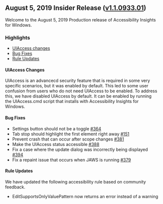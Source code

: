 ## August 5, 2019 Insider Release ([v1.1.0933.01](https://github.com/Microsoft/accessibility-insights-windows/releases/tag/v1.1.0933.01))

Welcome to the August 5, 2019 Production release of Accessibility Insights for Windows.

### Highlights

- [UIAccess changes](#rule-updates)
- [Bug Fixes](#bug-fixes)
- [Rule Updates](#rule-updates)

#### UIAccess Changes

UIAccess is an advancecd security feature that is required in some very specific scenarios, but it was enabled by default.
This led to some user confusion from users who do not need UIAccess to be enabled. To address this, we have disabled
UIAccess by default. It can be enabled by running the UIAccess.cmd script that installs with Accessibility Insights for Windows.

#### Bug Fixes

- Settings button should not be a toggle [#364](https://github.com/Microsoft/accessibility-insights-windows/issues/364)
- Tab stop should highlight the first element right away [#151](https://github.com/Microsoft/accessibility-insights-windows/issues/151)
- Prevent crash that can occur after scope changes [#381](https://github.com/Microsoft/accessibility-insights-windows/issues/381)
- Make the UIAccess status accessible [#388](https://github.com/microsoft/accessibility-insights-windows/pull/388)
- Fix a case where the update dialog was incorrectly being displayed [#394](https://github.com/Microsoft/accessibility-insights-windows/issues/394)
- Fix a repaint issue that occurs when JAWS is running [#379](https://github.com/Microsoft/accessibility-insights-windows/issues/379)

#### Rule Updates

We have updated the following accessibility rule based on community feedback.

- EditSupportsOnlyValuePattern now returns an error instead of a warning
